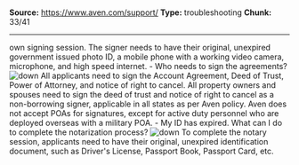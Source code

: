 # 

**Source:** https://www.aven.com/support/
**Type:** troubleshooting
**Chunk:** 33/41

---

own signing session. The signer needs to have their original, unexpired government issued photo ID, a mobile phone with a working video camera, microphone, and high speed internet. \- Who needs to sign the agreements? ![down](https://www.aven.com/img/down.bb266b57.svg) All applicants need to sign the Account Agreement, Deed of Trust, Power of Attorney, and notice of right to cancel. All property owners and spouses need to sign the deed of trust and notice of right to cancel as a non-borrowing signer, applicable in all states as per Aven policy. Aven does not accept POAs for signatures, except for active duty personnel who are deployed overseas with a military POA. \- My ID has expired. What can I do to complete the notarization process? ![down](https://www.aven.com/img/down.bb266b57.svg) To complete the notary session, applicants need to have their original, unexpired identification document, such as Driver's License, Passport Book, Passport Card, etc.